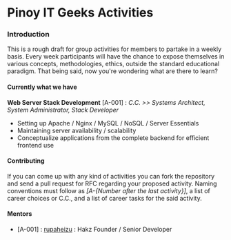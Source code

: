 # Pinoy IT Geeks Activities

### Introduction

This is a rough draft for group activities for members to partake in a weekly basis. Every week participants will have the chance to expose themselves in various concepts, methodologies, ethics, outside the standard educational paradigm. That being said, now you're wondering what are there to learn?

#### Currently what we have

**Web Server Stack Development** [A-001] : *C.C. >> Systems Architect, System Administrator, Stack Developer* 

* Setting up Apache / Nginx / MySQL / NoSQL / Server Essentials
* Maintaining server availability / scalability
* Conceptualize applications from the complete backend for efficient frontend use

#### Contributing

If you can come up with any kind of activities you can fork the repository and send a pull request for RFC regarding your proposed activity. Naming conventions must follow as *\[A-{Number after the last activity}\]*, a list of career choices or C.C., and a list of career tasks for the said activity.


#### Mentors

* \[A-001\] : [rupaheizu](https://twitter/rupaheizu) : Hakz Founder / Senior Developer
